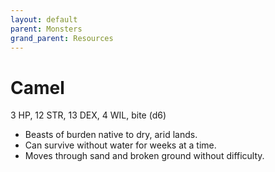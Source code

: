 ```yaml
---
layout: default
parent: Monsters
grand_parent: Resources
---
```


# Camel

3 HP, 12 STR, 13 DEX, 4 WIL, bite (d6)

- Beasts of burden native to dry, arid lands.
- Can survive without water for weeks at a time.
- Moves through sand and broken ground without difficulty.

